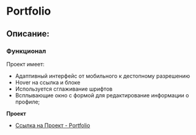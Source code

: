 # Portfolio

## Описание:

### Функционал

Проект имеет:
* Адаптивный интерфейс от мобильного к дестопному разрешению
* Hover на ссылка и блоке
* Используется сглаживание шрифтов
* Всплывающие окно с формой для редактирование информации о профиле;


**Проект**

* [Ссылка на Проект - Portfolio](https://alexander0798.github.io/Portfolio/index.html)
